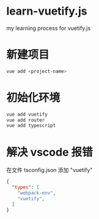 # learn-vuetify.js
my learning process for vuetify.js

# 新建项目
```bash
vue add <project-name>
```

# 初始化环境
```bash
vue add vuetify
vue add router
vue add typescript
```

# 解决 vscode 报错
在文件 <span>tsconfig.json</span> 添加 "vuetify"
```json
{
  "types": [
    "webpack-env",
    "vuetify",
  ]
}
```